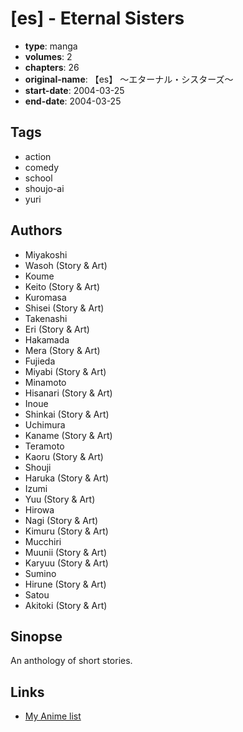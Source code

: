 # [es] - Eternal Sisters

-   **type**: manga
-   **volumes**: 2
-   **chapters**: 26
-   **original-name**: 【es】 ～エターナル・シスターズ～
-   **start-date**: 2004-03-25
-   **end-date**: 2004-03-25

## Tags

-   action
-   comedy
-   school
-   shoujo-ai
-   yuri

## Authors

-   Miyakoshi
-   Wasoh (Story & Art)
-   Koume
-   Keito (Story & Art)
-   Kuromasa
-   Shisei (Story & Art)
-   Takenashi
-   Eri (Story & Art)
-   Hakamada
-   Mera (Story & Art)
-   Fujieda
-   Miyabi (Story & Art)
-   Minamoto
-   Hisanari (Story & Art)
-   Inoue
-   Shinkai (Story & Art)
-   Uchimura
-   Kaname (Story & Art)
-   Teramoto
-   Kaoru (Story & Art)
-   Shouji
-   Haruka (Story & Art)
-   Izumi
-   Yuu (Story & Art)
-   Hirowa
-   Nagi (Story & Art)
-   Kimuru (Story & Art)
-   Mucchiri
-   Muunii (Story & Art)
-   Karyuu (Story & Art)
-   Sumino
-   Hirune (Story & Art)
-   Satou
-   Akitoki (Story & Art)

## Sinopse

An anthology of short stories.

## Links

-   [My Anime list](https://myanimelist.net/manga/10079/es_-_Eternal_Sisters)
